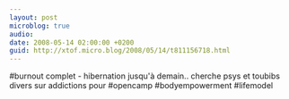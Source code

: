 ```yaml
---
layout: post
microblog: true
audio: 
date: 2008-05-14 02:00:00 +0200
guid: http://xtof.micro.blog/2008/05/14/t811156718.html
---
```

#burnout complet - hibernation jusqu'à demain.. cherche psys et toubibs divers sur addictions pour #opencamp #bodyempowerment #lifemodel
